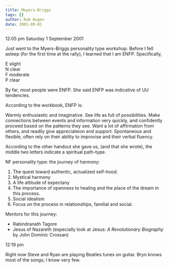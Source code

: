 ```yaml
---
title: Meyers-Briggs
tags: []
author: Rob Nugen
date: 2001-09-01
---
```


<p class=date>12:05 pm Saturday 1 September 2001 </p>

<p>Just went to the Myers-Briggs personality type workshop.  Before I fell asleep (for the first time at the rally), I learned that I am ENFP.  Specifically,</p>

<p>E slight
<br>N clear
<br>F moderate
<br>P clear</p>

<p>By far, most people were ENFP.  She said ENFP was indicative of UU tendencies.</p>

<p>According to the workbook, ENFP is:</p>

<p class=message>Warmly enthusiastic and imaginative.  See life as full of possibilities.  Make connections between events and information very quickly, and confidently proceed based on the patterns they see.  Want a lot of affirmation from others, and readily give appreciateion and support.  Spontaneous and flexible, often rely on their ability to improvise and their verbal fluency.</p>

<p>According to the other handout she gave us, (and that she wrote), the middle two letters indicate a spiritual path-type.</p>

<p>NF personality type: the journey of harmony:</p>

<p><ol><li>The quest toward authentic, actualized self-hood.</li>
<li>Mystical harmony</li>
<li>A life attitude of expectany</li>
<li>The importance of openness to healing and the place of the dream in this process.</li>
<li>Social idealism</li>
<li>Focus on the process in relationships, familial and social.</li>
</ol></p>

<p>Mentors for this journey:
<br><ul><li>Rabindranath Tagore</li>
<li>Jesus of Nazareth (especially look at Jesus: <em>A Revolutionary Biography</em> by John Dominic Crossan)</li></ul></p>

<p class=date>12:19 pm</p>

<p>Right now Steve and Ryan are playing Beatles tunes on guitar.  Bryn knows most of the songs; I know very few.</p>
